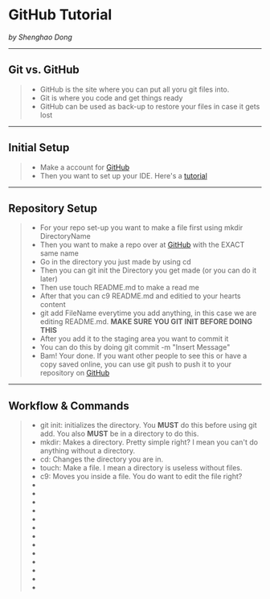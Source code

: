 # GitHub Tutorial

_by Shenghao Dong_

---
## Git vs. GitHub
> - GitHub is the site where you can put all yoru git files into.  
> - Git is where you code and get things ready   
> - GitHub can be used as back-up to restore your files in case it gets lost  

---
## Initial Setup
> - Make a account for [GitHub](github.com)  
> - Then you want to set up your IDE. Here's a [tutorial](https://docs.google.com/presentation/d/1t3isDyU7pL84iU5s0UehTuGxhPMFC3Obs38xudrd49o/edit)


---
## Repository Setup
> - For your repo set-up you want to make a file first using mkdir DirectoryName  
> - Then you want to make a repo over at [GitHub](github.com) with the EXACT same name   
> - Go in the directory you just made by using cd   
> - Then you can git init the Directory you get made (or you can do it later)   
> - Then use touch README.md to make a read me   
> - After that you can c9 README.md and editied to your hearts content   
> - git add FileName everytime you add anything, in this case we are editing README.md. **MAKE SURE YOU GIT INIT BEFORE DOING THIS**   
> - After you add it to the staging area you want to commit it   
> - You can do this by doing git commit -m "Insert Message"   
> - Bam! Your done. If you want other people to see this or have a copy saved online, you can use git push to push it to your repository on [GitHub](Github.com)   


---
## Workflow & Commands
> - git init: initializes the directory. You **MUST** do this before using git add. You also **MUST** be in a directory to do this.
> - mkdir: Makes a directory. Pretty simple right? I mean you can't do anything without a directory.
> - cd: Changes the directory you are in.
> - touch: Make a file. I mean a directory is useless without files.
> - c9: Moves you inside a file. You do want to edit the file right?
> - 
> - 
> - 
> - 
> - 
> - 
> - 
> - 
> - 
> - 
> - 
> - 
> - 

